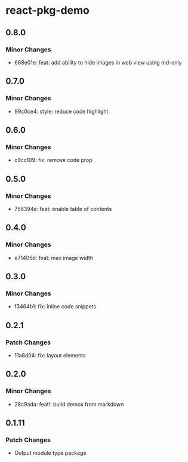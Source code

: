 # react-pkg-demo

## 0.8.0

### Minor Changes

- 668e01e: feat: add ability to hide images in web view using md-only

## 0.7.0

### Minor Changes

- 99c0ce4: style: reduce code highlight

## 0.6.0

### Minor Changes

- c9cc109: fix: remove code prop

## 0.5.0

### Minor Changes

- 758394e: feat: enable table of contents

## 0.4.0

### Minor Changes

- e71405d: feat: max image width

## 0.3.0

### Minor Changes

- f3464b1: fix: inline code snippets

## 0.2.1

### Patch Changes

- 11a8d04: fix: layout elements

## 0.2.0

### Minor Changes

- 28c9ada: feat!: build demos from markdown

## 0.1.11

### Patch Changes

- Output module type package
